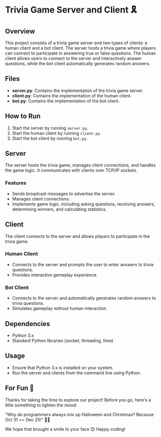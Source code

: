 # Trivia Game Server and Client 🎗️

## Overview
This project consists of a trivia game server and two types of clients: a human client and a bot client. The server hosts a trivia game where players can connect to participate in answering true or false questions. The human client allows users to connect to the server and interactively answer questions, while the bot client automatically generates random answers.

## Files
- **server.py**: Contains the implementation of the trivia game server.
- **client.py**: Contains the implementation of the human client.
- **bot.py**: Contains the implementation of the bot client.

## How to Run
1. Start the server by running `server.py`.
2. Start the human client by running `client.py`.
3. Start the bot client by running `bot.py`.

## Server
The server hosts the trivia game, manages client connections, and handles the game logic. It communicates with clients over TCP/IP sockets.

### Features
- Sends broadcast messages to advertise the server.
- Manages client connections.
- Implements game logic, including asking questions, receiving answers, determining winners, and calculating statistics.

## Client
The client connects to the server and allows players to participate in the trivia game.

### Human Client
- Connects to the server and prompts the user to enter answers to trivia questions.
- Provides interactive gameplay experience.

### Bot Client
- Connects to the server and automatically generates random answers to trivia questions.
- Simulates gameplay without human interaction.

## Dependencies
- Python 3.x
- Standard Python libraries (socket, threading, time)

## Usage
- Ensure that Python 3.x is installed on your system.
- Run the server and clients from the command line using Python.

## For Fun 🎉
Thanks for taking the time to explore our project! Before you go, here's a little something to lighten the mood:

"Why do programmers always mix up Halloween and Christmas? Because Oct 31 == Dec 25!" 🎃🎄

We hope that brought a smile to your face 😊 Happy coding!